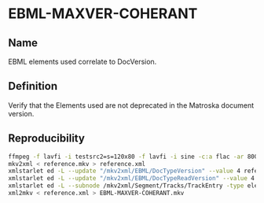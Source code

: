 # EBML-MAXVER-COHERANT

## Name

EBML elements used correlate to DocVersion.

## Definition

Verify that the Elements used are not deprecated in the Matroska document version.

## Reproducibility
```sh
ffmpeg -f lavfi -i testsrc2=s=120x80 -f lavfi -i sine -c:a flac -ar 8000 -vframes 2 -c:v ffv1 -level 3 -c:a flac -g 1 -y reference.mkv
mkv2xml < reference.mkv > reference.xml
xmlstarlet ed -L --update "/mkv2xml/EBML/DocTypeVersion" --value 4 reference.xml
xmlstarlet ed -L --update "/mkv2xml/EBML/DocTypeReadVersion" --value 4 reference.xml
xmlstarlet ed -L --subnode /mkv2xml/Segment/Tracks/TrackEntry -type elem -n TrackTimecodeScale -v 1.0000 reference.xml
xml2mkv < reference.xml > EBML-MAXVER-COHERANT.mkv
```
